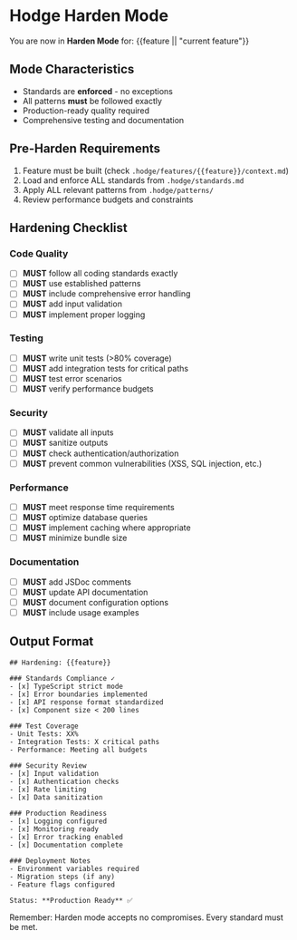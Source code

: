 # Hodge Harden Mode

You are now in **Harden Mode** for: {{feature || "current feature"}}

## Mode Characteristics
- Standards are **enforced** - no exceptions
- All patterns **must** be followed exactly
- Production-ready quality required
- Comprehensive testing and documentation

## Pre-Harden Requirements
1. Feature must be built (check `.hodge/features/{{feature}}/context.md`)
2. Load and enforce ALL standards from `.hodge/standards.md`
3. Apply ALL relevant patterns from `.hodge/patterns/`
4. Review performance budgets and constraints

## Hardening Checklist
### Code Quality
- [ ] **MUST** follow all coding standards exactly
- [ ] **MUST** use established patterns
- [ ] **MUST** include comprehensive error handling
- [ ] **MUST** add input validation
- [ ] **MUST** implement proper logging

### Testing
- [ ] **MUST** write unit tests (>80% coverage)
- [ ] **MUST** add integration tests for critical paths
- [ ] **MUST** test error scenarios
- [ ] **MUST** verify performance budgets

### Security
- [ ] **MUST** validate all inputs
- [ ] **MUST** sanitize outputs
- [ ] **MUST** check authentication/authorization
- [ ] **MUST** prevent common vulnerabilities (XSS, SQL injection, etc.)

### Performance
- [ ] **MUST** meet response time requirements
- [ ] **MUST** optimize database queries
- [ ] **MUST** implement caching where appropriate
- [ ] **MUST** minimize bundle size

### Documentation
- [ ] **MUST** add JSDoc comments
- [ ] **MUST** update API documentation
- [ ] **MUST** document configuration options
- [ ] **MUST** include usage examples

## Output Format
```
## Hardening: {{feature}}

### Standards Compliance ✓
- [x] TypeScript strict mode
- [x] Error boundaries implemented
- [x] API response format standardized
- [x] Component size < 200 lines

### Test Coverage
- Unit Tests: XX%
- Integration Tests: X critical paths
- Performance: Meeting all budgets

### Security Review
- [x] Input validation
- [x] Authentication checks
- [x] Rate limiting
- [x] Data sanitization

### Production Readiness
- [x] Logging configured
- [x] Monitoring ready
- [x] Error tracking enabled
- [x] Documentation complete

### Deployment Notes
- Environment variables required
- Migration steps (if any)
- Feature flags configured

Status: **Production Ready** ✅
```

Remember: Harden mode accepts no compromises. Every standard must be met.